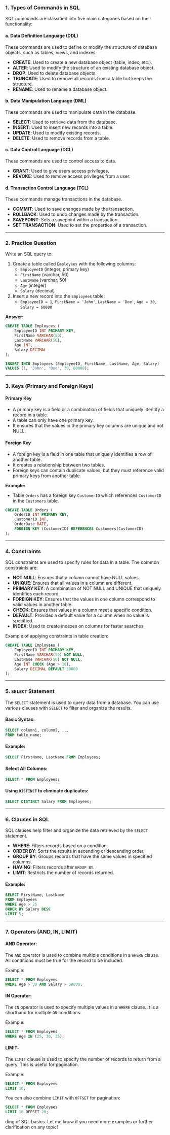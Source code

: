 

### 1. Types of Commands in SQL

SQL commands are classified into five main categories based on their functionality:

#### **a. Data Definition Language (DDL)**
These commands are used to define or modify the structure of database objects, such as tables, views, and indexes.
- **CREATE**: Used to create a new database object (table, index, etc.).
- **ALTER**: Used to modify the structure of an existing database object.
- **DROP**: Used to delete database objects.
- **TRUNCATE**: Used to remove all records from a table but keeps the structure.
- **RENAME**: Used to rename a database object.

#### **b. Data Manipulation Language (DML)**
These commands are used to manipulate data in the database.
- **SELECT**: Used to retrieve data from the database.
- **INSERT**: Used to insert new records into a table.
- **UPDATE**: Used to modify existing records.
- **DELETE**: Used to remove records from a table.

#### **c. Data Control Language (DCL)**
These commands are used to control access to data.
- **GRANT**: Used to give users access privileges.
- **REVOKE**: Used to remove access privileges from a user.

#### **d. Transaction Control Language (TCL)**
These commands manage transactions in the database.
- **COMMIT**: Used to save changes made by the transaction.
- **ROLLBACK**: Used to undo changes made by the transaction.
- **SAVEPOINT**: Sets a savepoint within a transaction.
- **SET TRANSACTION**: Used to set the properties of a transaction.

---

### 2. Practice Question

Write an SQL query to:
1. Create a table called `Employees` with the following columns:
   - `EmployeeID` (integer, primary key)
   - `FirstName` (varchar, 50)
   - `LastName` (varchar, 50)
   - `Age` (integer)
   - `Salary` (decimal)
2. Insert a new record into the `Employees` table:
   - `EmployeeID = 1`, `FirstName = 'John'`, `LastName = 'Doe'`, `Age = 30`, `Salary = 60000`

**Answer:**

```sql
CREATE TABLE Employees (
    EmployeeID INT PRIMARY KEY,
    FirstName VARCHAR(50),
    LastName VARCHAR(50),
    Age INT,
    Salary DECIMAL
);

INSERT INTO Employees (EmployeeID, FirstName, LastName, Age, Salary)
VALUES (1, 'John', 'Doe', 30, 60000);
```

---

### 3. Keys (Primary and Foreign Keys)

#### **Primary Key**
- A primary key is a field or a combination of fields that uniquely identify a record in a table.
- A table can only have one primary key.
- It ensures that the values in the primary key columns are unique and not NULL.

#### **Foreign Key**
- A foreign key is a field in one table that uniquely identifies a row of another table.
- It creates a relationship between two tables.
- Foreign keys can contain duplicate values, but they must reference valid primary keys from another table.

**Example:**
- Table `Orders` has a foreign key `CustomerID` which references `CustomerID` in the `Customers` table.

```sql
CREATE TABLE Orders (
    OrderID INT PRIMARY KEY,
    CustomerID INT,
    OrderDate DATE,
    FOREIGN KEY (CustomerID) REFERENCES Customers(CustomerID)
);
```

---

### 4. Constraints

SQL constraints are used to specify rules for data in a table. The common constraints are:

- **NOT NULL**: Ensures that a column cannot have NULL values.
- **UNIQUE**: Ensures that all values in a column are different.
- **PRIMARY KEY**: A combination of NOT NULL and UNIQUE that uniquely identifies each record.
- **FOREIGN KEY**: Ensures that the values in one column correspond to valid values in another table.
- **CHECK**: Ensures that values in a column meet a specific condition.
- **DEFAULT**: Provides a default value for a column when no value is specified.
- **INDEX**: Used to create indexes on columns for faster searches.

Example of applying constraints in table creation:

```sql
CREATE TABLE Employees (
    EmployeeID INT PRIMARY KEY,
    FirstName VARCHAR(50) NOT NULL,
    LastName VARCHAR(50) NOT NULL,
    Age INT CHECK (Age > 18),
    Salary DECIMAL DEFAULT 50000
);
```

---

### 5. `SELECT` Statement

The `SELECT` statement is used to query data from a database. You can use various clauses with `SELECT` to filter and organize the results.

#### Basic Syntax:

```sql
SELECT column1, column2, ...
FROM table_name;
```

#### Example:

```sql
SELECT FirstName, LastName FROM Employees;
```

#### Select All Columns:

```sql
SELECT * FROM Employees;
```

#### Using `DISTINCT` to eliminate duplicates:

```sql
SELECT DISTINCT Salary FROM Employees;
```

---

### 6. Clauses in SQL

SQL clauses help filter and organize the data retrieved by the `SELECT` statement.

- **WHERE**: Filters records based on a condition.
- **ORDER BY**: Sorts the results in ascending or descending order.
- **GROUP BY**: Groups records that have the same values in specified columns.
- **HAVING**: Filters records after `GROUP BY`.
- **LIMIT**: Restricts the number of records returned.

#### Example:

```sql
SELECT FirstName, LastName 
FROM Employees 
WHERE Age > 25
ORDER BY Salary DESC 
LIMIT 5;
```

---

### 7. Operators (AND, IN, LIMIT)

#### **AND** Operator:
The `AND` operator is used to combine multiple conditions in a `WHERE` clause. All conditions must be true for the record to be included.

Example:

```sql
SELECT * FROM Employees 
WHERE Age > 30 AND Salary > 50000;
```

#### **IN** Operator:
The `IN` operator is used to specify multiple values in a `WHERE` clause. It is a shorthand for multiple `OR` conditions.

Example:

```sql
SELECT * FROM Employees 
WHERE Age IN (25, 30, 35);
```

#### **LIMIT**:
The `LIMIT` clause is used to specify the number of records to return from a query. This is useful for pagination.

Example:

```sql
SELECT * FROM Employees
LIMIT 10;
```

You can also combine `LIMIT` with `OFFSET` for pagination:

```sql
SELECT * FROM Employees
LIMIT 10 OFFSET 20;
```
ding of SQL basics. Let me know if you need more examples or further clarification on any topic!